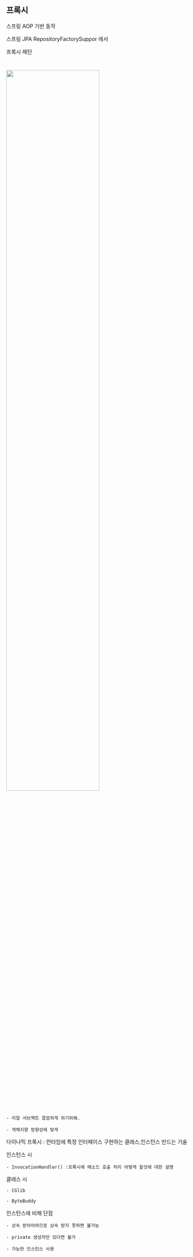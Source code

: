 #

## 프록시

스프링 AOP 기반 동작

스프링 JPA  RepositoryFactorySuppor 에서
 
프록시 패턴 

#
<img src = "https://user-images.githubusercontent.com/38341106/97080007-46afc680-1633-11eb-80ea-4ca52a256c5d.png" width="70%">

#
    - 리얼 서브젝트 깔끔하게 하기위해. 

    - 객체지향 방향성에 맞게

다이나믹 프록시 : 런타임에 특정 인터페이스 구현하는 클래스,인스턴스 만드는 기술

인스턴스 시

    - InvocationHandler() :프록시에 메소드 호출 처리 어떻게 할것에 대한 설명
    
클래스 시
    
    - CGlib
    
    - ByteBuddy

인스턴스에 비해 단점

    - 상속 받아야하므로 상속 받지 못하면 불가능
    
    - private 생성자만 있다면 불가
    
    - 가능한 인스턴스 사용
    



    